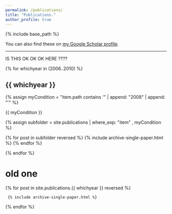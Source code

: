 ```yaml
---
permalink: /publications/
title: "Publications."
author_profile: true
---
```


{% include base_path %}

You can also find these on <a href="https://scholar.google.com/citations?user=IGApvF0AAAAJ&hl=en">my Google Scholar profile</a>.

<hr>

IS THIS OK OK OK HERE ????

{% for whichyear in (2006..2010) %}

  <h2>{{ whichyear }}</h2>
  
  {% assign myCondition = "item.path contains '" | append: "2008" | append: "'" %}

  {{ myCondition }}
  
  {% assign subfolder = site.publications | where_exp: "item" , myCondition %}
  
  {% for post in subfolder reversed %}
    {% include archive-single-paper.html %}
  {% endfor %}

{% endfor %}

  


<h1> old one </h1>

{% for post in site.publications.{{ whichyear }} reversed %}
  
     {% include archive-single-paper.html %}
  
{% endfor %}

